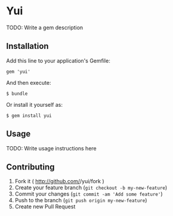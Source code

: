 # Yui

TODO: Write a gem description

## Installation

Add this line to your application's Gemfile:

    gem 'yui'

And then execute:

    $ bundle

Or install it yourself as:

    $ gem install yui

## Usage

TODO: Write usage instructions here

## Contributing

1. Fork it ( http://github.com/<my-github-username>/yui/fork )
2. Create your feature branch (`git checkout -b my-new-feature`)
3. Commit your changes (`git commit -am 'Add some feature'`)
4. Push to the branch (`git push origin my-new-feature`)
5. Create new Pull Request
